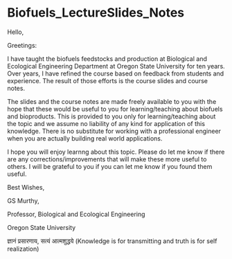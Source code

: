 # Biofuels_LectureSlides_Notes
Hello, 

Greetings:

I have taught the biofuels feedstocks and production at Biological and Ecological Engineering Department at Oregon State University for ten years. Over years, I have refined the course based on feedback from students and experience. The result of those efforts is the course slides and course notes. 

The slides and the course notes are made freely available to you with the hope that these would be useful to you for learning/teaching about biofuels and bioproducts. This is provided to you only for learning/teaching about the topic and we assume no liability of any kind for application of this knowledge. There is no substitute for working with a professional engineer when you are actually building real world applications.

I hope you will enjoy learnng about this topic. Please do let me know if there are any corrections/improvements that will make these more useful to others. I will be grateful to you if you can let me know if you found them useful. 

Best Wishes,

GS Murthy,

Professor, Biological and Ecological Engineering

Oregon State University

ज्ञानं प्रसारणाय, सत्यं आत्मशुद्धये 
(Knowledge is for transmitting and truth is for self realization) 
